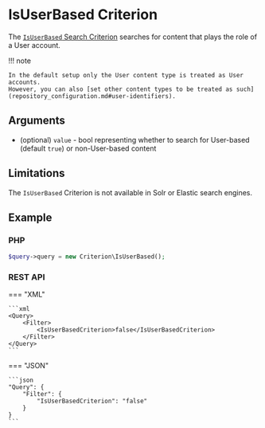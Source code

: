 # IsUserBased Criterion

The [`IsUserBased` Search Criterion](https://github.com/ibexa/core/blob/main/src/contracts/Repository/Values/Content/Query/Criterion/IsUserBased.php)
searches for content that plays the role of a User account.

!!! note

    In the default setup only the User content type is treated as User accounts.
    However, you can also [set other content types to be treated as such](repository_configuration.md#user-identifiers).

## Arguments

- (optional) `value` - bool representing whether to search for User-based (default `true`)
or non-User-based content

## Limitations

The `IsUserBased` Criterion is not available in Solr or Elastic search engines.

## Example

### PHP

``` php
$query->query = new Criterion\IsUserBased();
```

### REST API

=== "XML"

    ```xml
    <Query>
        <Filter>
            <IsUserBasedCriterion>false</IsUserBasedCriterion>
        </Filter>
    </Query>
    ```

=== "JSON"

    ```json
    "Query": {
        "Filter": {
            "IsUserBasedCriterion": "false"
        }
    }
    ```